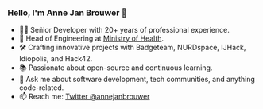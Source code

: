 ### Hello, I'm Anne Jan Brouwer 👋

- 👨‍💻 Señior Developer with 20+ years of professional experience.
- 🏢 Head of Engineering at [Ministry of Health](https://github.com/minvws).
- 🛠️ Crafting innovative projects with Badgeteam, NURDspace, IJHack, Idiopolis, and Hack42.
- 📚 Passionate about open-source and continuous learning.
- 💬 Ask me about software development, tech communities, and anything code-related.
- 📫 Reach me: [Twitter @annejanbrouwer](https://twitter.com/annejanbrouwer)

